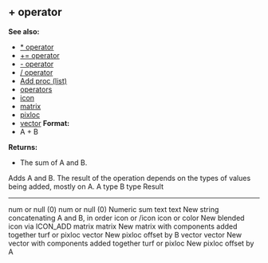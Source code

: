 ## + operator
**See also:**
*   [\* operator](/ref/operator/*.md) 
*   [+= operator](/ref/operator/+=.md) 
*   [- operator](/ref/operator/-.md) 
*   [/ operator](/ref/operator//.md) 
*   [Add proc (list)](/ref/list/proc/Add.md) 
*   [operators](/ref/operator.md) 
*   [icon](/ref/icon.md) 
*   [matrix](/ref/matrix.md) 
*   [pixloc](/ref/pixloc.md) 
*   [vector](/ref/vector.md) <!-- -->
**Format:**
*   A + B
<!-- -->
**Returns:**
*   The sum of A and B.


Adds A and B. The result of the operation depends on the types
of values being added, mostly on A.
  A type            B type            Result
  ----------------- ----------------- --------------------------------------------
  num or null (0)   num or null (0)   Numeric sum
  text              text              New string concatenating A and B, in order
  icon or /icon     icon or color     New blended icon via ICON_ADD
  matrix            matrix            New matrix with components added together
  turf or pixloc    vector            New pixloc offset by B
  vector            vector            New vector with components added together
                    turf or pixloc    New pixloc offset by A